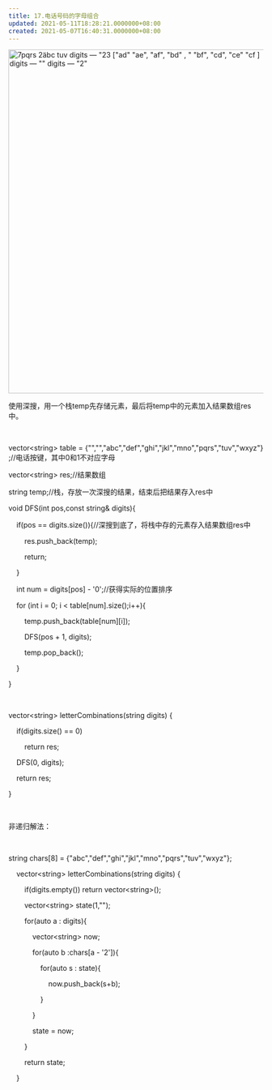 ```yaml
---
title: 17.电话号码的字母组合
updated: 2021-05-11T18:28:21.0000000+08:00
created: 2021-05-07T16:40:31.0000000+08:00
---
```


<img src="C:\Users\82772\AppData\Local\Temp\yifan&#39;s Notebook\pandoc/media/image1.png" style="width:5.32292in;height:7.07292in" alt="7pqrs 2äbc tuv digits — &quot;23 [&quot;ad&quot; &quot;ae&quot;, &quot;af&quot;, &quot;bd&quot; , &quot; &quot;bf&quot;, &quot;cd&quot;, &quot;ce&quot; &quot;cf ] digits — &quot;&quot; digits — &quot;2&quot; " />

使用深搜，用一个栈temp先存储元素，最后将temp中的元素加入结果数组res中。

 

vector\<string> table = {"","","abc","def","ghi","jkl","mno","pqrs","tuv","wxyz"};//电话按键，其中0和1不对应字母

vector\<string> res;//结果数组

string temp;//栈，存放一次深搜的结果，结束后把结果存入res中

void DFS(int pos,const string& digits){

    if(pos == digits.size()){//深搜到底了，将栈中存的元素存入结果数组res中

        res.push_back(temp);

        return;

    }

    int num = digits\[pos\] - '0';//获得实际的位置排序

    for (int i = 0; i \< table\[num\].size();i++){

        temp.push_back(table\[num\]\[i\]);

        DFS(pos + 1, digits);

        temp.pop_back();

    }

}

 

vector\<string> letterCombinations(string digits) {

    if(digits.size() == 0)

        return res;

    DFS(0, digits);

    return res;

}

 

非递归解法：

 

string chars\[8\] = {"abc","def","ghi","jkl","mno","pqrs","tuv","wxyz"};

    vector\<string> letterCombinations(string digits) {

        if(digits.empty()) return vector\<string>();

        vector\<string> state(1,"");

        for(auto a : digits){

            vector\<string> now;

            for(auto b :chars\[a - '2'\]){

                for(auto s : state){

                    now.push_back(s+b);

                }

            }

            state = now;

        }

        return state;

    }
